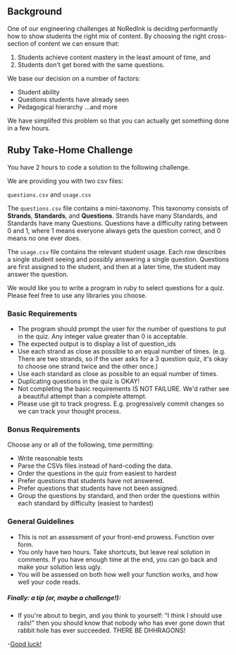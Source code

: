 ## Background

One of our engineering challenges at NoRedInk is deciding performantly how to show students the right mix of content.  By choosing the right cross-section of content we can ensure that:
  1.  Students achieve content mastery in the least amount of time, and
  2.  Students don't get bored with the same questions.

We base our decision on a number of factors:
  * Student ability
  * Questions students have already seen
  * Pedagogical hierarchy
    ...and more

We have simplifed this problem so that you can actually get something done in a few hours.

## Ruby Take-Home Challenge

You have 2 hours to code a solution to the following challenge.

We are providing you with two csv files:

`questions.csv` and `usage.csv`

The `questions.csv` file contains a mini-taxonomy.  This taxonomy consists of __Strands__, __Standards__, and __Questions__.  Strands have many Standards, and Standards have many Questions. Questions have a difficulty rating between 0 and 1, where 1 means everyone always gets the question correct, and 0 means no one ever does.

The `usage.csv` file contains the relevant student usage.  Each row describes a single student seeing and possibly answering a single question. Questions are first assigned to the student, and then at a later time, the student may answer the question.

We would like you to write a program in ruby to select questions for a quiz. Please feel free to use any libraries you choose.

### Basic Requirements
* The program should prompt the user for the number of questions to put in the quiz. Any integer value greater than 0 is acceptable.
* The expected output is to display a list of question_ids
* Use each strand as close as possible to an equal number of times. (e.g. There are two strands, so if the user asks for a 3 question quiz, it's okay to choose one strand twice and the other once.)
* Use each standard as close as possible to an equal number of times.
* Duplicating questions in the quiz is OKAY!
* Not completing the basic requirements IS NOT FAILURE.  We'd rather see a beautiful attempt than a complete attempt.
* Please use git to track progress. E.g. progressively commit changes so we can track your thought process.

### Bonus Requirements
Choose any or all of the following, time permitting:
* Write reasonable tests
* Parse the CSVs files instead of hard-coding the data.
* Order the questions in the quiz from easiest to hardest
* Prefer questions that students have not answered.
* Prefer questions that students have not been assigned.
* Group the questions by standard, and then order the questions within each standard by difficulty (easiest to hardest)

### General Guidelines
* This is not an assessment of your front-end prowess. Function over form.
* You only have two hours. Take shortcuts, but leave real solution in comments. If you have enough time at the end, you can go back and make your solution less ugly.
* You will be assessed on both how well your function works, and how well your code reads.

##### Finally:  a tip (or, maybe a challenge!):
* If you're about to begin, and you think to yourself: "I think I should use rails!" then you should know that nobody who has ever gone down that rabbit hole has ever succeeded. THERE BE DHHRAGONS!

-[Good luck!](https://s3-us-west-2.amazonaws.com/static.noredink.com/stan-carey-doge-meme-wow-such-win-because-grammar-so-amaze-much-usage-very-language.jpg)
